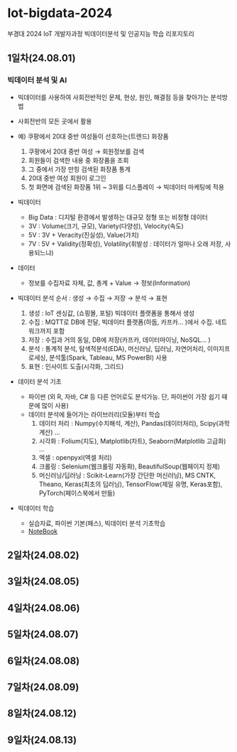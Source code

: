 # Iot-bigdata-2024
부경대 2024 IoT 개발자과정 빅데이터분석 및 인공지능 학습 리포지토리

## 1일차(24.08.01)

### 빅데이터 분석 및 AI
- 빅데이터를 사용하여 사회전반적인 문제, 현상, 원인, 해결점 등을 찾아가는 분석방법
- 사회전반의 모든 곳에서 활용
- 예) 쿠팡에서 20대 중반 여성들이 선호하는(트렌드) 화장품
    1. 쿠팡에서 20대 중반 여성 &rarr; 회원정보를 검색
    2. 회원들이 검색한 내용 중 화장품을 조회
    3. 그 중에서 가장 만힝 검색된 화장품 통계
    4. 20대 중반 여성 회원이 로그인
    5. 첫 화면에 검색된 화장품 1위 ~ 3위를 디스플레이 &rarr; 빅데이터 마케팅에 적용

- 빅데이터
    - Big Data : 디지털 환경에서 발생하는 대규모 정형 또는 비정형 데이터
    - 3V : Volume(크기, 규모), Variety(다양성), Velocity(속도)
    - 5V : 3V + Veracity(진실성), Value(가치)
    - 7V : 5V + Validity(정확성), Volatility(휘발성 : 데이터가 얼마나 오래 저장, 사용되느냐)

- 데이터
    - 정보를 수집자료 자체, 값, 총계 + Value &rarr; 정보(Information)

- 빅데이터 분석 순서 : 생성 &rarr; 수집 &rarr; 저장 &rarr; 분석 &rarr; 표현
    1. 생성 : IoT 센싱값, (쇼핑몰, 포털) 빅데이터 플랫폼을 통해서 생성
    2. 수집 : MQTT로 DB에 전달, 빅데이터 플랫폼(하둡, 카프카... )에서 수집. 네트워크까지 포함
    3. 저장 : 수집과 거의 동일, DB에 저장(카프카, 데이터마이닝, NoSQL... )
    4. 분석 : 통계적 분석, 탐색적분석(EDA), 머신러닝, 딥러닝, 자연어처리, 이미지프로세싱, 분석툴(Spark, Tableau, MS PowerBI) 사용
    5. 표현 : 인사이트 도출(시각화, 그리드)

- 데이터 분석 기초
    - 파이썬 (외 R, 자바, C# 등 다른 언어로도 분석가능. 단, 파이썬이 가장 쉽기 때문에 많이 사용)
    - 데이터 분석에 들어가는 라이브러리(모듈)부터 학습
        1. 데이터 처리 : Numpy(수치해석, 계산), Pandas(데이터처리), Scipy(과학계산) ...
        2. 시각화 : Folium(지도), Matplotlib(차트), Seaborn(Matplotlib 고급화) ...
        3. 엑셀 : openpyxl(엑셀 처리)
        4. 크롤링 : Selenium(웹크롤링 자동화), BeautifulSoup(웹페이지 정제)
        5. 머신러닝/딥러닝 : Scikit-Learn(가장 간단한 머신러닝), MS CNTK, Theano, Keras(최초의 딥러닝), TensorFlow(제일 유명, Keras포함), PyTorch(페이스북에서 만듦)

- 빅데이터 학습
    - 실습자료, 파이썬 기본(패스), 빅데이터 분석 기초학습 
    -   [NoteBook]()




## 2일차(24.08.02)

## 3일차(24.08.05)

## 4일차(24.08.06)

## 5일차(24.08.07)

## 6일차(24.08.08)

## 7일차(24.08.09)

## 8일차(24.08.12)

## 9일차(24.08.13)

